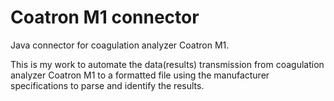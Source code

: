 # Coatron M1 connector
Java connector for coagulation analyzer Coatron M1.

This is my work to automate the data(results) transmission from coagulation analyzer Coatron M1 to a formatted file using the manufacturer specifications to parse and identify the results.
